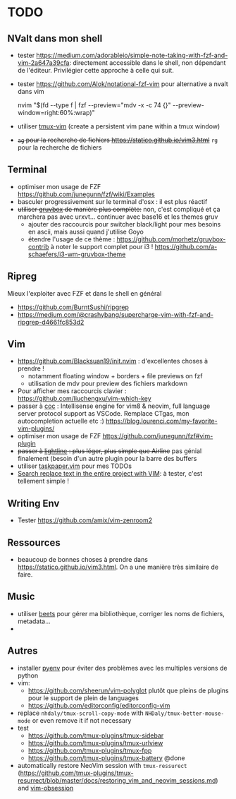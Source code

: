 TODO
====

NValt dans mon shell
--------------------

- tester <https://medium.com/adorableio/simple-note-taking-with-fzf-and-vim-2a647a39cfa>: directement
  accessible dans le shell, non dépendant de l'éditeur. Privilégier cette approche à celle qui suit.
- tester <https://github.com/Alok/notational-fzf-vim> pour alternative a nvalt dans vim

    nvim "$(fd --type f | fzf --preview="mdv -x -c 74 {}" --preview-window=right:60%:wrap)"
- utiliser [tmux-vim](https://github.com/sdt/tmux-vim) (create a persistent vim pane within a tmux window)

- <del>`ag` pour la recherche de fichiers <https://statico.github.io/vim3.html></del>
  `rg` pour la recherche de fichiers 

Terminal
--------

- optimiser mon usage de FZF <https://github.com/junegunn/fzf/wiki/Examples>
- basculer progressivement sur le terminal d'osx : il est plus réactif
- <del>utiliser [gruvbox](https://github.com/morhetz/gruvbox) de manière plus complète:</del>
  non, c'est compliqué et ça marchera pas avec urxvt… continuer avec base16 et les themes gruv
  - ajouter des raccourcis pour switcher black/light pour mes besoins en ascii,
    mais aussi quand j'utilise Goyo
  - étendre l'usage de ce thème : <https://github.com/morhetz/gruvbox-contrib>
    à noter le support complet pour i3 ! <https://github.com/a-schaefers/i3-wm-gruvbox-theme>

Ripreg
------

Mieux l'exploiter avec FZF et dans le shell en général

- <https://github.com/BurntSushi/ripgrep>
- <https://medium.com/@crashybang/supercharge-vim-with-fzf-and-ripgrep-d4661fc853d2>


Vim
---

- <https://github.com/Blacksuan19/init.nvim> : d'excellentes choses à prendre !
  - notamment floating window + borders + file previews on fzf
  - utilisation de mdv pour preview des fichiers markdown
- Pour afficher mes raccourcis clavier : <https://github.com/liuchengxu/vim-which-key>
- passer à [coc](https://github.com/neoclide/coc.nvim) : Intellisense engine for vim8 & neovim, full language server protocol support as VSCode. Remplace CTgas, mon autocompletion actuelle etc :) https://blog.lourenci.com/my-favorite-vim-plugins/
- optimiser mon usage de FZF <https://github.com/junegunn/fzf#vim-plugin>
- <del>passer à [lightline](https://github.com/itchyny/lightline.vim) : plus léger, plus simple que Airline</del>
  pas génial finalement (besoin d'un autre plugin pour la barre des buffers
- utiliser [taskpaper.vim](https://github.com/davidoc/taskpaper.vim) pour mes TODOs
- [Search replace text in the entire project with VIM](https://medium.com/@diegoy_kuri/search-replace-project-with-vim-a626ea8976b8):
  à tester, c'est tellement simple !

Writing Env
-----------

- Tester <https://github.com/amix/vim-zenroom2>


Ressources
----------

- beaucoup de bonnes choses à prendre dans <https://statico.github.io/vim3.html>. On a une manière très
  similaire de faire.


Music
-----

- utiliser [beets](http://beets.io/) pour gérer ma bibliothèque, corriger les noms de fichiers, metadata…
- 

Autres
-------

- installer [pyenv](https://github.com/pyenv/pyenv) pour éviter des problèmes avec les multiples versions de python
- vim: 
  - <https://github.com/sheerun/vim-polyglot> plutôt que pleins de plugins pour le support de plein de languages
  - <https://github.com/editorconfig/editorconfig-vim>
- replace `nhdaly/tmux-scroll-copy-mode` with `NHDaly/tmux-better-mouse-mode` or even remove it if not necessary
- test 
  - <https://github.com/tmux-plugins/tmux-sidebar>
  - <https://github.com/tmux-plugins/tmux-urlview>
  - <https://github.com/tmux-plugins/tmux-fpp>
  - <https://github.com/tmux-plugins/tmux-battery> @done
- automatically restore NeoVim session with `tmux-ressurect` (<https://github.com/tmux-plugins/tmux-resurrect/blob/master/docs/restoring_vim_and_neovim_sessions.md>) and [vim-obsession](https://github.com/tpope/vim-obsession)



